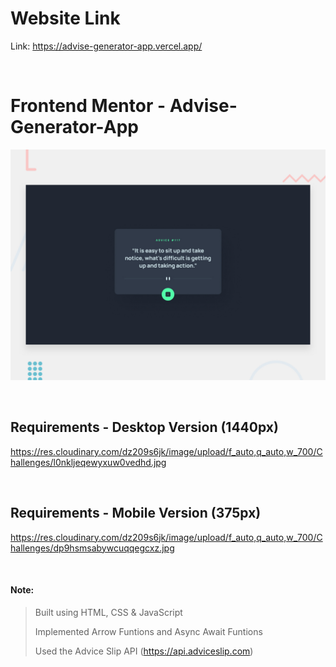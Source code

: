 # Website Link
Link: https://advise-generator-app.vercel.app/

<br>

# Frontend Mentor - Advise-Generator-App

![Design preview for the Sunnyside agency landing page coding challenge](./design/desktop-preview.jpg)

<br>

## Requirements - Desktop Version (1440px)

https://res.cloudinary.com/dz209s6jk/image/upload/f_auto,q_auto,w_700/Challenges/l0nkljeqewyxuw0vedhd.jpg

<br>

## Requirements - Mobile Version (375px)

https://res.cloudinary.com/dz209s6jk/image/upload/f_auto,q_auto,w_700/Challenges/dp9hsmsabywcuqqegcxz.jpg

<br>

#### Note:
> Built using HTML, CSS & JavaScript
> 
> Implemented Arrow Funtions and Async Await Funtions
> 
> Used the Advice Slip API (https://api.adviceslip.com)


